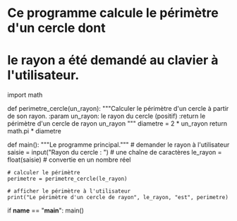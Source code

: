 # Ce programme calcule le périmètre d'un cercle dont
# le rayon a été demandé au clavier à l'utilisateur.

import math

def perimetre_cercle(un_rayon):
    """Calculer le périmètre d'un cercle à partir de son rayon.
	:param un_rayon: le rayon du cercle (positif)
	:return le périmètre d'un cercle de rayon un_rayon
    """
    diametre = 2 * un_rayon
    return math.pi * diametre


def main():
    """Le programme principal."""
    # demander le rayon à l'utilisateur
    saisie = input("Rayon du cercle : ")    # une chaîne de caractères
    le_rayon = float(saisie)                # convertie en un nombre réel

    # calculer le périmètre
    perimetre = perimetre_cercle(le_rayon)

    # afficher le périmètre à l'utilisateur
    print("Le périmètre d'un cercle de rayon", le_rayon, "est", perimetre)

if __name__ == "__main__":
    main()